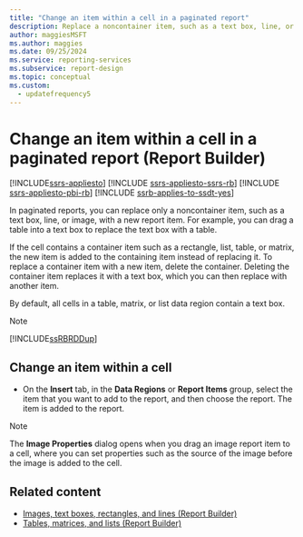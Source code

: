 ```yaml
---
title: "Change an item within a cell in a paginated report"
description: Replace a noncontainer item, such as a text box, line, or image, in paginated reports with a new report item in Report Builder.
author: maggiesMSFT
ms.author: maggies
ms.date: 09/25/2024
ms.service: reporting-services
ms.subservice: report-design
ms.topic: conceptual
ms.custom:
  - updatefrequency5
---
```

# Change an item within a cell in a paginated report (Report Builder)

[!INCLUDE[ssrs-appliesto](../../includes/ssrs-appliesto.md)] [!INCLUDE [ssrs-appliesto-ssrs-rb](../../includes/ssrs-appliesto-ssrs-rb.md)] [!INCLUDE [ssrs-appliesto-pbi-rb](../../includes/ssrs-appliesto-pbi-rb.md)] [!INCLUDE [ssrb-applies-to-ssdt-yes](../../includes/ssrb-applies-to-ssdt-yes.md)]

In paginated reports, you can replace only a noncontainer item, such as a text box, line, or image, with a new report item. For example, you can drag a table into a text box to replace the text box with a table.  
  
 If the cell contains a container item such as a rectangle, list, table, or matrix, the new item is added to the containing item instead of replacing it. To replace a container item with a new item, delete the container. Deleting the container item replaces it with a text box, which you can then replace with another item.  
  
 By default, all cells in a table, matrix, or list data region contain a text box.  
  
> [!NOTE]  
>  [!INCLUDE[ssRBRDDup](../../includes/ssrbrddup-md.md)]  
  
## Change an item within a cell  
  
-   On the **Insert** tab, in the **Data Regions** or **Report Items** group, select the item that you want to add to the report, and then choose the report. The item is added to the report.  
  
> [!NOTE]  
>  The **Image Properties** dialog opens when you drag an image report item to a cell, where you can set properties such as the source of the image before the image is added to the cell.  
  
## Related content

- [Images, text boxes, rectangles, and lines &#40;Report Builder&#41;](../../reporting-services/report-design/images-text-boxes-rectangles-and-lines-report-builder-and-ssrs.md)
- [Tables, matrices, and lists &#40;Report Builder&#41;](../../reporting-services/report-design/tables-matrices-and-lists-report-builder-and-ssrs.md)
